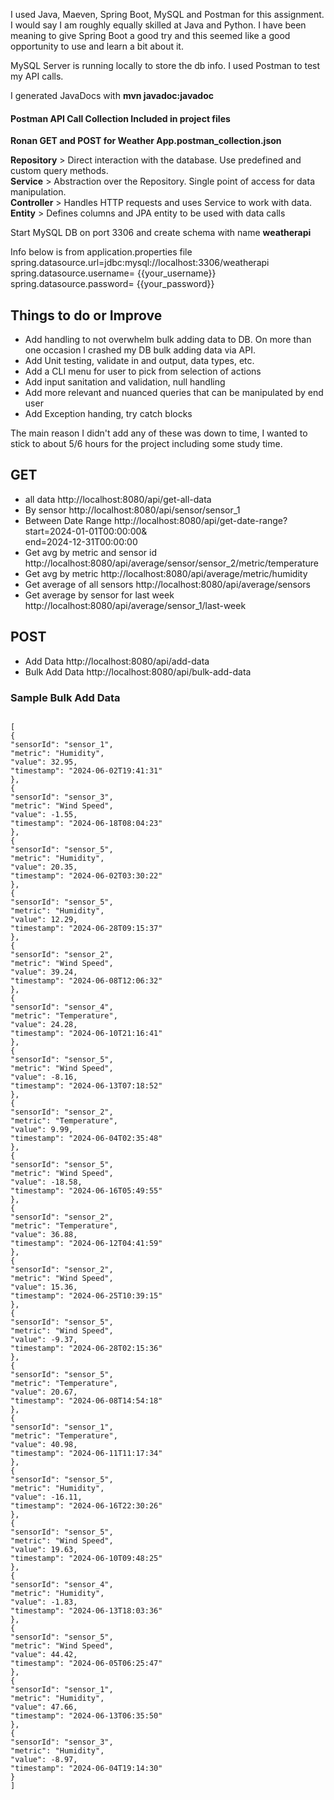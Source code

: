 <p>
I used Java, Maeven, Spring Boot, MySQL and Postman for this assignment. I would say I am roughly equally skilled at Java and Python. I have been meaning to give Spring Boot a good try and this seemed like a good opportunity to use and learn a bit about it.<br>

MySQL Server is running locally to store the db info.
I used Postman to test my API calls.<br>

I generated JavaDocs with <strong>mvn javadoc:javadoc</strong><br>

</p>
<p>
<h4>Postman API Call Collection Included in project files</h4>
<b>Ronan GET and POST for Weather App.postman_collection.json</b>
</p>
<p>
<b>Repository</b> > Direct interaction with the database. Use predefined and custom query methods.<br>
<b>Service</b> > Abstraction over the Repository. Single point of access for data manipulation.<br>
<b>Controller</b> > Handles HTTP requests and uses Service to work with data.<br>
<b>Entity</b> > Defines columns and JPA entity to be used with data calls<br>
</p>
<p>
Start MySQL DB on port 3306 and create schema with name <b>weatherapi</b><br>

Info below is from application.properties file<br>
spring.datasource.url=jdbc:mysql://localhost:3306/weatherapi<br>
spring.datasource.username= {{your_username}}<br>
spring.datasource.password= {{your_password}}<br>

</p>

<h2>Things to do or Improve</h2>
<p>
<ul>
<li>Add handling to not overwhelm bulk adding data to DB. On more than one occasion I crashed my DB bulk adding data via API.</li>
<li>Add Unit testing, validate in and output, data types, etc.</li>
<li>Add a CLI menu for user to pick from selection of actions</li>
<li>Add input sanitation and validation, null handling</li>
<li>Add more relevant and nuanced queries that can be manipulated by end user</li>
<li>Add Exception handing, try catch blocks</li>
</ul>
The main reason I didn't add any of these was down to time, I wanted to stick to about 5/6 hours for the project including some study time.
<p>

<h2>GET</h2> 
<ul>
<li>all data http://localhost:8080/api/get-all-data</li>
<li>By sensor http://localhost:8080/api/sensor/sensor_1</li>
<li>Between Date Range http://localhost:8080/api/get-date-range?start=2024-01-01T00:00:00&</li>end=2024-12-31T00:00:00
<li>Get avg by metric and sensor id http://localhost:8080/api/average/sensor/sensor_2/metric/temperature</li>
<li>Get avg by metric http://localhost:8080/api/average/metric/humidity</li>
<li>Get average of all sensors http://localhost:8080/api/average/sensors</li>
<li>Get average by sensor for last week http://localhost:8080/api/average/sensor_1/last-week</li>
</ul>

<h2>POST</h2>
<ul>
<li>Add Data http://localhost:8080/api/add-data</li>
<li>Bulk Add Data http://localhost:8080/api/bulk-add-data</li>
</ul>

<h3>Sample Bulk Add Data</h3>
<code>
[
{
"sensorId": "sensor_1",
"metric": "Humidity",
"value": 32.95,
"timestamp": "2024-06-02T19:41:31"
},
{
"sensorId": "sensor_3",
"metric": "Wind Speed",
"value": -1.55,
"timestamp": "2024-06-18T08:04:23"
},
{
"sensorId": "sensor_5",
"metric": "Humidity",
"value": 20.35,
"timestamp": "2024-06-02T03:30:22"
},
{
"sensorId": "sensor_5",
"metric": "Humidity",
"value": 12.29,
"timestamp": "2024-06-28T09:15:37"
},
{
"sensorId": "sensor_2",
"metric": "Wind Speed",
"value": 39.24,
"timestamp": "2024-06-08T12:06:32"
},
{
"sensorId": "sensor_4",
"metric": "Temperature",
"value": 24.28,
"timestamp": "2024-06-10T21:16:41"
},
{
"sensorId": "sensor_5",
"metric": "Wind Speed",
"value": -8.16,
"timestamp": "2024-06-13T07:18:52"
},
{
"sensorId": "sensor_2",
"metric": "Temperature",
"value": 9.99,
"timestamp": "2024-06-04T02:35:48"
},
{
"sensorId": "sensor_5",
"metric": "Wind Speed",
"value": -18.58,
"timestamp": "2024-06-16T05:49:55"
},
{
"sensorId": "sensor_2",
"metric": "Temperature",
"value": 36.88,
"timestamp": "2024-06-12T04:41:59"
},
{
"sensorId": "sensor_2",
"metric": "Wind Speed",
"value": 15.36,
"timestamp": "2024-06-25T10:39:15"
},
{
"sensorId": "sensor_5",
"metric": "Wind Speed",
"value": -9.37,
"timestamp": "2024-06-28T02:15:36"
},
{
"sensorId": "sensor_5",
"metric": "Temperature",
"value": 20.67,
"timestamp": "2024-06-08T14:54:18"
},
{
"sensorId": "sensor_1",
"metric": "Temperature",
"value": 40.98,
"timestamp": "2024-06-11T11:17:34"
},
{
"sensorId": "sensor_5",
"metric": "Humidity",
"value": -16.11,
"timestamp": "2024-06-16T22:30:26"
},
{
"sensorId": "sensor_5",
"metric": "Wind Speed",
"value": 19.63,
"timestamp": "2024-06-10T09:48:25"
},
{
"sensorId": "sensor_4",
"metric": "Humidity",
"value": -1.83,
"timestamp": "2024-06-13T18:03:36"
},
{
"sensorId": "sensor_5",
"metric": "Wind Speed",
"value": 44.42,
"timestamp": "2024-06-05T06:25:47"
},
{
"sensorId": "sensor_1",
"metric": "Humidity",
"value": 47.66,
"timestamp": "2024-06-13T06:35:50"
},
{
"sensorId": "sensor_3",
"metric": "Humidity",
"value": -8.97,
"timestamp": "2024-06-04T19:14:30"
}
]
</code>
